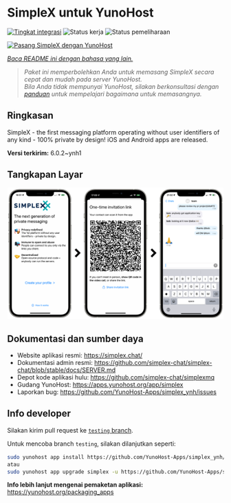 <!--
N.B.: README ini dibuat secara otomatis oleh <https://github.com/YunoHost/apps/tree/master/tools/readme_generator>
Ini TIDAK boleh diedit dengan tangan.
-->

# SimpleX untuk YunoHost

[![Tingkat integrasi](https://dash.yunohost.org/integration/simplex.svg)](https://ci-apps.yunohost.org/ci/apps/simplex/) ![Status kerja](https://ci-apps.yunohost.org/ci/badges/simplex.status.svg) ![Status pemeliharaan](https://ci-apps.yunohost.org/ci/badges/simplex.maintain.svg)

[![Pasang SimpleX dengan YunoHost](https://install-app.yunohost.org/install-with-yunohost.svg)](https://install-app.yunohost.org/?app=simplex)

*[Baca README ini dengan bahasa yang lain.](./ALL_README.md)*

> *Paket ini memperbolehkan Anda untuk memasang SimpleX secara cepat dan mudah pada server YunoHost.*  
> *Bila Anda tidak mempunyai YunoHost, silakan berkonsultasi dengan [panduan](https://yunohost.org/install) untuk mempelajari bagaimana untuk memasangnya.*

## Ringkasan

SimpleX - the first messaging platform operating without user identifiers of any kind - 100% private by design! iOS and Android apps are released.

**Versi terkirim:** 6.0.2~ynh1

## Tangkapan Layar

![Tangkapan Layar pada SimpleX](./doc/screenshots/conversation.png)

## Dokumentasi dan sumber daya

- Website aplikasi resmi: <https://simplex.chat/>
- Dokumentasi admin resmi: <https://github.com/simplex-chat/simplex-chat/blob/stable/docs/SERVER.md>
- Depot kode aplikasi hulu: <https://github.com/simplex-chat/simplexmq>
- Gudang YunoHost: <https://apps.yunohost.org/app/simplex>
- Laporkan bug: <https://github.com/YunoHost-Apps/simplex_ynh/issues>

## Info developer

Silakan kirim pull request ke [`testing` branch](https://github.com/YunoHost-Apps/simplex_ynh/tree/testing).

Untuk mencoba branch `testing`, silakan dilanjutkan seperti:

```bash
sudo yunohost app install https://github.com/YunoHost-Apps/simplex_ynh/tree/testing --debug
atau
sudo yunohost app upgrade simplex -u https://github.com/YunoHost-Apps/simplex_ynh/tree/testing --debug
```

**Info lebih lanjut mengenai pemaketan aplikasi:** <https://yunohost.org/packaging_apps>
